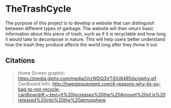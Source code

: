 # TheTrashCycle 
The purpose of this project is to develop a website that can distinguish between different types of garbage. The website will then return basic information about this piece of trash, such as if it is recyclable and how long it would take to decompose in nature. This will help users better understand how the trash they produce affects the world long after they throw it out.






## Citations
> Home Screen graphic: https://media.giphy.com/media/UrzWDQ3VTiDU84R5dx/giphy.gif
> Cardboard Info: http://hwestequipment.com/4-reasons-why-its-so-bad-to-not-recycle-cardboard/#:~:text=It%20Increases%20the%20Amount%20of,is%20released%20into%20the%20atmosphere.
